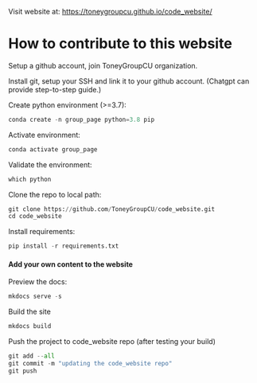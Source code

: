 Visit website at: https://toneygroupcu.github.io/code_website/

# How to contribute to this website
Setup a github account, join ToneyGroupCU organization.

Install git, setup your SSH and link it to your github account. (Chatgpt can provide step-to-step guide.)

Create python environment (>=3.7):

```python
conda create -n group_page python=3.8 pip
```

Activate environment:

```python
conda activate group_page
```

Validate the environment:

```python
which python
```

Clone the repo to local path:

```python
git clone https://github.com/ToneyGroupCU/code_website.git
cd code_website
```

Install requirements:

```python
pip install -r requirements.txt
```
#### Add your own content to the website
Preview the docs:

```python
mkdocs serve -s
```

Build the site

```python
mkdocs build
```

Push the project to code_website repo (after testing your build)
```python
git add --all
git commit -m "updating the code_website repo"
git push
```